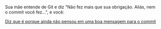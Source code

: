 Sua mãe entende de Git e diz "Não fez mais que sua obrigação. Aliás, nem o commit você fez...", e você:

[Diz que é porque ainda não pensou em uma boa mensagem para o commit](naopensoumensagem/naopensoumensagem.md)